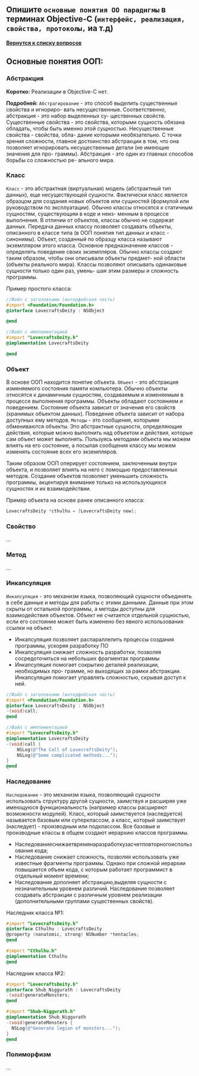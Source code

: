 ## Опишите `основные понятия ОО парадигмы` в терминах Objective-C (`интерфейс, реализация, свойства, протоколы,` иa т.д)

[**Вернутся к списку вопросов**](https://github.com/Torlopov-Andrey/hh_interview_ios/blob/master/readme.md)

## Основные понятия ООП:
### Абстракция

**Коротко:**  Реализации в Objective-C нет.

**Подробней:**  `Абстрагирование` - это способ выделить существенные свойства и игнориро- вать несущественные. Соответственно, абстракция - это набор выделенных су- щественных свойств.
Существенные свойства - это свойства, которыми сущность обязана обладать, чтобы быть именно этой сущностью. Несущественные свойства - свойства, обла- дание которыми необязательно.
С точки зрения сложности, главное достоинство абстракции в том, что она позволяет игнорировать несущественные детали (не имеющие значения для про- граммы). Абстракция - это один из главных способов борьбы со сложностью ре- ального мира.

### Класс

`Класс` - это абстрактная (виртуальная) модель (абстрактный тип данных), еще несуществующей сущности. Фактически класс является образцом для создания новых объектов или сущностей (формулой или руководством по эксплуатации). Обычно классы относятся к статичным сущностям, существующим в коде и неиз- менным в процессе выполнения.
В отличии от объектов, классы обычно не содержат данных. Передача данных классу позволяет создавать объекты, описанного в классе типа (в ООП понятия тип данных и класс - синонимы).
Объект, созданный по образцу класса называют экземпляром этого класса. Основное предназначение классов - определять поведение своих экземпляров. Обычно классы создают таким образом, чтобы они описывали объекты предмет- ной области (объекты реального мира).
Классы позволяют описывать одинаковые сущности только один раз, умень- шая этим размеры и сложность программы.


Пример простого класса:

```Objective-C
//Файл с заголовками (интерфейсная часть)
#import <Foundation/Foundation.h>
@interface LovecraftsDeity : NSObject

@end
```

```Objective-C
//Файл с имплементацией
#import "LovecraftsDeity.h"
@implementation LovecraftsDeity

@end
```

### Объект

В основе ООП находится понятие объекта. `Объект` - это абстракция изменяемого состояния памяти компьютера. Обычно объекты относятся к динамичным сущностям, создаваемым и изменяемым в процессе выполнения программы. Объекты обладают состоянием и поведением.
Состояние объекта зависит от значения его свойств (хранимых объектом данных). Поведение объекта зависит от набора доступных ему методов. `Методы` - это сообщения, которыми обмениваются объекты. Это абстрактные сущности, определяющие действия, которые можно выполнить над объектом и действия, которые сам объект может выполнять. Пользуясь методами объекта мы можем влиять на его состояние, а посылая сообщения классу мы можем изменять состояние всех его экземпляров.

Таким образом ООП оперирует состоянием, заключенным внутри объекта, и позволяет влиять на него с помощью предоставленных методов.
Создание объектов позволяет уменьшить сложность программы, акцентируя внимание только на использующихся сущностях и их взаимодействии.

Пример объекта на основе ранее описанного класса:

```Objective-C
LovecraftsDeity *cthulhu = [LovecraftsDeity new];
```

### Свойство

...

### Метод

...


### Инкапсуляция

`Инкапсуляция` - это механизм языка, позволяющий сущности объединять в себе данные и методы для работы с этими данными. Данные при этом скрыты от остальной программы, а методы доступны для взаимодействия объектов. Объект не считается отдельной сущностью, если его состояние может быть изменено без явного использования ссылки на объект.
* Инкапсуляция позволяет распараллелить процессы создания программы, ускоряя разработку ПО
* Инкапсуляция снижает сложность разработки, позволяя сосредоточиться
на небольших фрагментах программы
* Инкапсуляция помогает сокрытию деталей реализации, необходимых про- грамме, но выходящих за рамки абстракции. Инкапсуляция помогает управлять сложностью, скрывая доступ к ней.

```Objective-C
//Файл с заголовками (интерфейсная часть)
#import <Foundation/Foundation.h>
@interface LovecraftsDeity : NSObject
-(void)call;
@end
```

```Objective-C
//Файл с имплементацией
#import "LovecraftsDeity.h"
@implementation LovecraftsDeity
-(void)call {
    NSLog(@"The Call of LovecraftsDeity");
    NSLog(@"Some complicated methods...");
}
@end
```


### Наследование
`Наследование` - это механизм языка, позволяющий сущности использовать структуру другой сущности, заимствуя и расширяя уже имеющуюся функциональность (например классы расширяют возможности модулей). Класс, который заимствуется (наследуется) называется базовым или суперклассом, а класс, который заимствует (наследует) - производным или подклассом. Все базовые и производные классы в общем создают иерархию классов программы.
* Наследованиеснижаетвремянаразработкузасчетповторногоиспользования кода;
* Наследование снижает сложность, позволяя использовать уже известные фрагменты программы. Однако при сложной иерархии повышается объем кода, с которым работает программист в отдельный момент времени;
* Наследование дополняет абстракцию,выделяя сущности с незначительным уровнем различий. Наследование позволяет создавать абстракции с различным уровнем реализации (дополнительными группами существенных свойств).

Наследник класса №1:
```Objective-C
#import "LovecraftsDeity.h"
@interface Cthulhu : LovecraftsDeity
@property (nonatomic, strong) NSNumber *tentacles;
@end
```

```Objective-C
#import "Cthulhu.h"
@implementation Cthulhu
@end
```

Наследник класса №2:
```Objective-C
#import "LovecraftsDeity.h"
@interface Shub_Niggurath : LovecraftsDeity
-(void)generateMonsters;
@end
```

```Objective-C
#import "Shub-Niggurath.h"
@implementation Shub_Niggurath
-(void)generateMonsters {
  NSLog(@"Generate legion of monsters...");
}
@end
```

### Полиморфизм

...

